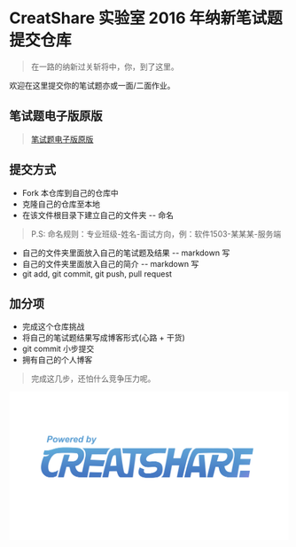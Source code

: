 # CreatShare 实验室 2016 年纳新笔试题提交仓库

> 在一路的纳新过关斩将中，你，到了这里。

欢迎在这里提交你的笔试题亦或一面/二面作业。

## 笔试题电子版原版

> [笔试题电子版原版](./examination-electronic-edition.md)

## 提交方式
* Fork 本仓库到自己的仓库中
* 克隆自己的仓库至本地
* 在该文件根目录下建立自己的文件夹 -- 命名

> P.S: 命名规则：专业班级-姓名-面试方向，例：软件1503-某某某-服务端

* 自己的文件夹里面放入自己的笔试题及结果 -- markdown 写
* 自己的文件夹里面放入自己的简介 -- markdown 写
* git add, git commit, git push, pull request

## 加分项
* 完成这个仓库挑战
* 将自己的笔试题结果写成博客形式(心路 + 干货)
* git commit 小步提交
* 拥有自己的个人博客

> 完成这几步，还怕什么竞争压力呢。

![CreatShare](./CreatShare-logo-powerby.png)
